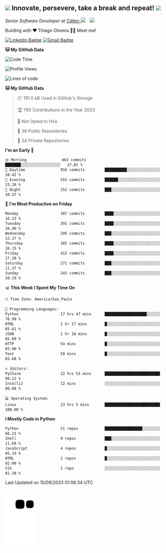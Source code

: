 <h2><img src="https://emojis.slackmojis.com/emojis/images/1531849430/4246/blob-sunglasses.gif?1531849430" width="30"/> Innovate, persevere, take a break and repeat! <img src="https://media.giphy.com/media/12oufCB0MyZ1Go/giphy.gif" width="50"></h2>
<img align='right' src="https://media.giphy.com/media/M9gbBd9nbDrOTu1Mqx/giphy.gif" width="230">
<p><em>Senior Software Developer at <a href="https://www.cditec.com.br/">Cditec
</a><img src="https://media.giphy.com/media/WUlplcMpOCEmTGBtBW/giphy.gif" width="30"> 
</em></p>



Building with ❤️ Thiago Oliveira 👋🏽 Meet me!

[![Linkedin Badge](https://img.shields.io/badge/-Thiago-blue?style=flat-square&logo=Linkedin&logoColor=white&link=https://www.linkedin.com/in/tgmarinho/)](https://www.linkedin.com/in/thiagoceconelo/) 
[![Gmail Badge](https://img.shields.io/badge/-thiceconelo@gmail.com-c14438?style=flat-square&logo=Gmail&logoColor=white&link=mailto:thiceconelo@gmail.com)](mailto:thiceconelo@gmail.com)

</em></p>

<!-- <span style="height ">
![Anurag's GitHub stats](https://github-readme-stats.vercel.app/api?username=arthurspk&show_icons=true&theme=tokyonight)
</span> -->

**🐱 My GitHub Data** 
<!--START_SECTION:waka-->
![Code Time](http://img.shields.io/badge/Code%20Time-592%20hrs%2013%20mins-blue)

![Profile Views](http://img.shields.io/badge/Profile%20Views-0-blue)

![Lines of code](https://img.shields.io/badge/From%20Hello%20World%20I%27ve%20Written-3.7%20million%20lines%20of%20code-blue)

**🐱 My GitHub Data** 

> 📦 191.0 kB Used in GitHub's Storage 
 > 
> 🏆 760 Contributions in the Year 2023
 > 
> 🚫 Not Opted to Hire
 > 
> 📜 38 Public Repositories 
 > 
> 🔑 34 Private Repositories 
 > 
**I'm an Early 🐤** 

```text
🌞 Morning                663 commits         ███████░░░░░░░░░░░░░░░░░░   27.81 % 
🌆 Daytime                916 commits         ██████████░░░░░░░░░░░░░░░   38.42 % 
🌃 Evening                553 commits         ██████░░░░░░░░░░░░░░░░░░░   23.20 % 
🌙 Night                  252 commits         ███░░░░░░░░░░░░░░░░░░░░░░   10.57 % 
```
📅 **I'm Most Productive on Friday** 

```text
Monday                   387 commits         ████░░░░░░░░░░░░░░░░░░░░░   16.23 % 
Tuesday                  391 commits         ████░░░░░░░░░░░░░░░░░░░░░   16.40 % 
Wednesday                295 commits         ███░░░░░░░░░░░░░░░░░░░░░░   12.37 % 
Thursday                 385 commits         ████░░░░░░░░░░░░░░░░░░░░░   16.15 % 
Friday                   412 commits         ████░░░░░░░░░░░░░░░░░░░░░   17.28 % 
Saturday                 271 commits         ███░░░░░░░░░░░░░░░░░░░░░░   11.37 % 
Sunday                   243 commits         ███░░░░░░░░░░░░░░░░░░░░░░   10.19 % 
```


📊 **This Week I Spent My Time On** 

```text
🕑︎ Time Zone: America/Sao_Paulo

💬 Programming Languages: 
Python                   17 hrs 47 mins      ███████████████████░░░░░░   76.99 % 
HTML                     1 hr 17 mins        █░░░░░░░░░░░░░░░░░░░░░░░░   05.61 % 
JSON                     1 hr 10 mins        █░░░░░░░░░░░░░░░░░░░░░░░░   05.09 % 
HTTP                     54 mins             █░░░░░░░░░░░░░░░░░░░░░░░░   03.90 % 
Text                     50 mins             █░░░░░░░░░░░░░░░░░░░░░░░░   03.68 % 

🔥 Editors: 
PyCharm                  22 hrs 53 mins      █████████████████████████   99.12 % 
IntelliJ                 12 mins             ░░░░░░░░░░░░░░░░░░░░░░░░░   00.88 % 

💻 Operating System: 
Linux                    23 hrs 5 mins       █████████████████████████   100.00 % 
```

**I Mostly Code in Python** 

```text
Python                   51 repos            █████████████████░░░░░░░░   66.23 % 
Shell                    9 repos             ███░░░░░░░░░░░░░░░░░░░░░░   11.69 % 
JavaScript               4 repos             █░░░░░░░░░░░░░░░░░░░░░░░░   05.19 % 
HTML                     2 repos             █░░░░░░░░░░░░░░░░░░░░░░░░   02.60 % 
CSS                      1 repo              ░░░░░░░░░░░░░░░░░░░░░░░░░   01.30 % 
```




 Last Updated on 15/09/2023 01:08:34 UTC
<!--END_SECTION:waka-->

![Snake animation](https://github.com/rafaballerini/rafaballerini/blob/output/github-contribution-grid-snake.svg)


<!---
ceconelo/ceconelo is a ✨ special ✨ repository because its `README.md` (this file) appears on your GitHub profile.
You can click the Preview link to take a look at your changes.
--->
